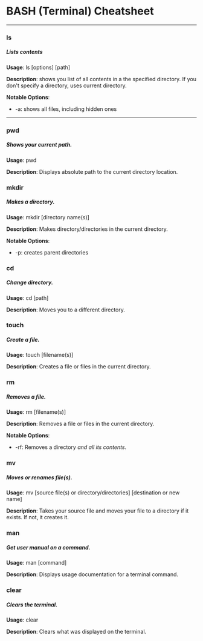 # BASH (Terminal) Cheatsheet

---

### ls
##### Lists contents

**Usage**: ls [options] [path]

**Description**: shows you list of all contents in a the specified directory. If you don't specify a directory, uses current directory.

**Notable Options**:

* -a: shows all files, including hidden ones


---

### pwd
##### Shows your current path.

**Usage**: pwd

**Description**: Displays absolute path to the current directory location.


### mkdir
##### Makes a directory.

**Usage**: mkdir [directory name(s)]

**Description**: Makes directory/directories in the current directory.

**Notable Options**:

* -p: creates parent directories

### cd
##### Change directory.

**Usage**: cd [path]

**Description**: Moves you to a different directory.


### touch
##### Create a file.

**Usage**: touch [filename(s)]

**Description**: Creates a file or files in the current directory.


### rm
##### Removes a file.

**Usage**: rm [filename(s)]

**Description**: Removes a file or files in the current directory.

**Notable Options**:

* -rf: Removes a directory _and all its contents_.


### mv
##### Moves or renames file(s).

**Usage**: mv [source file(s) or directory/directories] [destination or new name]

**Description**: Takes your source file and moves your file to a directory if it exists. If not, it creates it.


### man
##### Get user manual on a command.

**Usage**: man [command]

**Description**: Displays usage documentation for a terminal command.


### clear
##### Clears the terminal.

**Usage**: clear

**Description**: Clears what was displayed on the terminal.